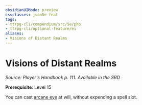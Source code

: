 ```yaml
---
obsidianUIMode: preview
cssclasses: json5e-feat
tags:
- ttrpg-cli/compendium/src/5e/phb
- ttrpg-cli/optional-feature/ei
aliases:
- Visions of Distant Realms
---
```

# Visions of Distant Realms
*Source: Player's Handbook p. 111. Available in the <span title='Systems Reference Document (5.1)'>SRD</span>*  

**Prerequisite**: Level 15

You can cast [arcane eye](/3-Mechanics/CLI/Compendium/spells/arcane-eye.md) at will, without expending a spell slot.